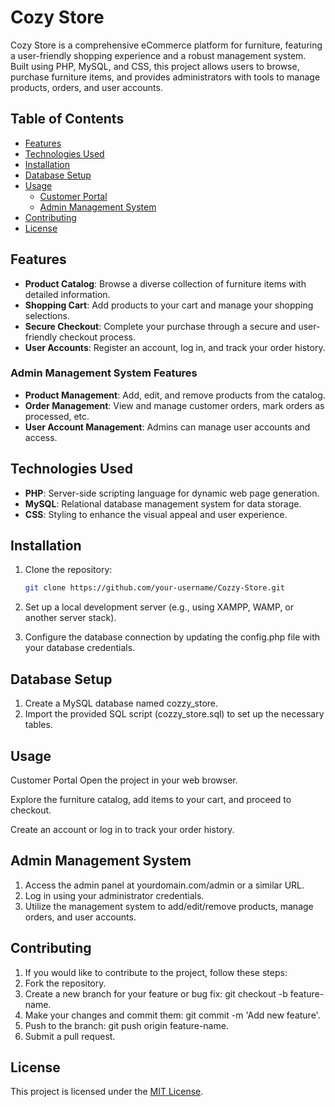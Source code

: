 # Cozy Store

Cozy Store is a comprehensive eCommerce platform for furniture, featuring a user-friendly shopping experience and a robust management system. Built using PHP, MySQL, and CSS, this project allows users to browse, purchase furniture items, and provides administrators with tools to manage products, orders, and user accounts.

## Table of Contents
- [Features](#features)
- [Technologies Used](#technologies-used)
- [Installation](#installation)
- [Database Setup](#database-setup)
- [Usage](#usage)
  - [Customer Portal](#customer-portal)
  - [Admin Management System](#admin-management-system)
- [Contributing](#contributing)
- [License](#license)

## Features

- **Product Catalog**: Browse a diverse collection of furniture items with detailed information.
- **Shopping Cart**: Add products to your cart and manage your shopping selections.
- **Secure Checkout**: Complete your purchase through a secure and user-friendly checkout process.
- **User Accounts**: Register an account, log in, and track your order history.

### Admin Management System Features

- **Product Management**: Add, edit, and remove products from the catalog.
- **Order Management**: View and manage customer orders, mark orders as processed, etc.
- **User Account Management**: Admins can manage user accounts and access.

## Technologies Used

- **PHP**: Server-side scripting language for dynamic web page generation.
- **MySQL**: Relational database management system for data storage.
- **CSS**: Styling to enhance the visual appeal and user experience.

## Installation

1. Clone the repository:

   ```bash
   git clone https://github.com/your-username/Cozzy-Store.git

2. Set up a local development server (e.g., using XAMPP, WAMP, or another server stack).
3. Configure the database connection by updating the config.php file with your database credentials.

## Database Setup
1. Create a MySQL database named cozzy_store.
2. Import the provided SQL script (cozzy_store.sql) to set up the necessary tables.

## Usage
Customer Portal
Open the project in your web browser.

Explore the furniture catalog, add items to your cart, and proceed to checkout.

Create an account or log in to track your order history.

## Admin Management System
1. Access the admin panel at yourdomain.com/admin or a similar URL.
2. Log in using your administrator credentials.
3. Utilize the management system to add/edit/remove products, manage orders, and user accounts.

## Contributing
1. If you would like to contribute to the project, follow these steps:
2. Fork the repository.
3. Create a new branch for your feature or bug fix: git checkout -b feature-name.
4. Make your changes and commit them: git commit -m 'Add new feature'.
5. Push to the branch: git push origin feature-name.
6. Submit a pull request.

## License
This project is licensed under the [MIT License](/LICENSE).
